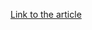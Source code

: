 [Link to the article](https://unit42.paloaltonetworks.com/tracking-newly-released-top-level-domains/)
